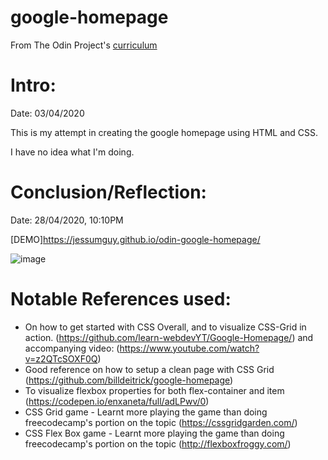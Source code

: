 # google-homepage

From The Odin Project's [curriculum](http://www.theodinproject.com/courses/web-development-101/lessons/html-css)

# Intro:

Date: 03/04/2020

This is my attempt in creating the google homepage using HTML and CSS. 

I have no idea what I'm doing.

# Conclusion/Reflection:

Date: 28/04/2020, 10:10PM

[DEMO]https://jessumguy.github.io/odin-google-homepage/

![image](https://github.com/jessumguy/odin-google-homepage/assets/43509228/91de5508-5dd9-491b-9b82-bb82ed4fecb4)

# Notable References used:

* On how to get started with CSS Overall, and to visualize CSS-Grid in action. (https://github.com/learn-webdevYT/Google-Homepage/) and accompanying video: (https://www.youtube.com/watch?v=z2QTcSOXF0Q)
* Good reference on how to setup a clean page with CSS Grid (https://github.com/billdeitrick/google-homepage)
* To visualize flexbox properties for both flex-container and item (https://codepen.io/enxaneta/full/adLPwv/0)
* CSS Grid game - Learnt more playing the game than doing freecodecamp's portion on the topic (https://cssgridgarden.com/)
* CSS Flex Box game - Learnt more playing the game than doing freecodecamp's portion on the topic (http://flexboxfroggy.com/)

